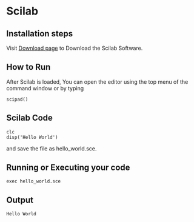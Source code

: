 # Scilab

## Installation steps

Visit [Download page](https://www.scilab.org/download/6.1.1) to Download the Scilab Software.

## How to Run

After Scilab is loaded, You can open the editor using the top menu of the command window or by typing 
```
scipad()
```

## Scilab Code

```
clc
disp('Hello World')

```
and save the file as hello_world.sce.

## Running or Executing your code  
```
exec hello_world.sce 
```

## Output 

```
Hello World
```

